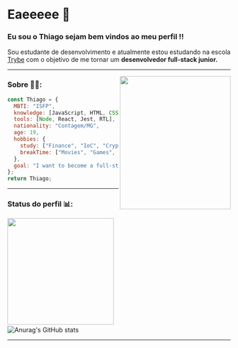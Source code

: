 # Eaeeeee 👋

### Eu sou o Thiago sejam bem vindos ao meu perfil !!

Sou estudante de desenvolvimento e atualmente estou estudando na escola [Trybe](https://www.linkedin.com/school/betrybe/) com o objetivo de me tornar um __desenvolvedor full-stack junior.__

___

<img align="right" height="300" width="250" src="https://octodex.github.com/images/daftpunktocat-thomas.gif">

### Sobre 👨‍💻:


```javascript
const Thiago = {
  MBTI: "ISFP",
  knowledge: [JavaScript, HTML, CSS, Python, Unix & bash, GitHub],
  tools: [Node, React, Jest, RTL],
  nationality: "Contagem/MG",
  age: 19,
  hobbies: {
    study: ["Finance", "IoC", "Cryptocurrencie", "Technology"],
    breakTime: ["Movies", "Games", "Music"],
  },
  goal: "I want to become a full-stack developer junior and then start studing DeFi development.",
};
return Thiago;
```
___
### Status do perfil 📊:

<img aling="left" height="240" width="240" src="https://octodex.github.com/images/Professortocat_v2.png"> ⠀⠀⠀⠀⠀⠀⠀⠀⠀⠀⠀⠀⠀![Anurag's GitHub stats](https://github-readme-stats.vercel.app/api?username=thiago-gmacedo&show_icons=true&theme=dracula)
___


